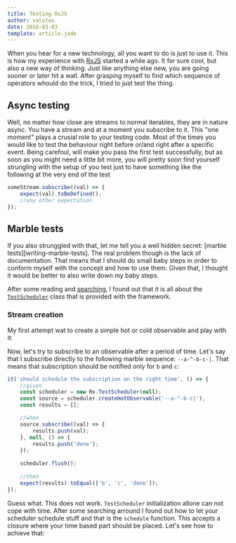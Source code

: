 ```yaml
---
title: Testing RxJS
author: valotas
date: 2016-03-03
template: article.jade
---
```


When you hear for a new technology, all you want to do is just to use it. This is how my experience with [RxJS][reactivex] started a while ago. It for sure cool, but also a new way of thinking. Just like anything else new, you are going sooner or later hit a wall. After grasping myself to find which sequence of operators whould do the trick, I tried to just test the thing.

[reactivex]: https://github.com/ReactiveX/RxJS

## Async testing

Well, no matter how close are streams to normal iterables, they are in nature async. You have a stream and at a moment you subscribe to it. This "one moment" plays a crusial role to your testing code. Most of the times you would like to test the behaviour right before or/and right after a specific event. Being carefoul, will make you pass the first test successfully, but as soon as you might need a little bit more, you will pretty soon find yourself strungling with the setup of you test just to have something like the following at the very end of the test

```js
someStream.subscribe((val) => {
    expect(val).toBeDefined();
    //any other expectation
});
```

## Marble tests 

If you also strunggled with that, let me tell you a well hidden secret: [marble tests][writing-marble-tests]. The real problem though is the lack of documentation. That means that I should do small baby steps in order to conform myself with the concept and how to use them. Given that, I thought it would be better to also write down my baby steps.

After some reading and [searching](https://blog.hyphe.me/rxjs-testing-in-real-world-applications/), I found out that it is all about the [`TestScheduler`](https://github.com/ReactiveX/RxJS/blob/master/src/testing/TestScheduler.ts) class that is provided with the framework.

### Stream creation

My first attempt wat to create a simple hot or cold observable and play with it:

<script src="https://gist.github.com/valotas/09f8fabc1a1db4b108b3.js?file=rxjs-marble-tests.js"></script>

Now, let's try to subscribe to an observable after a period of time. Let's say that I subscribe directly to the following marble sequence: `--a-^-b-c-|`. That means that subscription should be notified only for `b` and `c`:

```js
it('should schedule the subscription on the right time', () => {
    //given
    const scheduler = new Rx.TestScheduler(null);
    const source = scheduler.createHotObservable('--a-^-b-c|');
    const results = [];

    //when
    source.subscribe((val) => {
        results.push(val);
    }, null, () => {
        results.push('done');  
    });
     
    scheduler.flush();
    
    //then
    expect(results).toEqual(['b', 'c', 'done']);
});
```

Guess what. This does not work. `TestScheduler` initialization allone can not cope with time. After some searching arround I found out how to let your scheduler schedule stuff and that is the `schedule` function. This accepts a closure where your time based part should be placed. Let's see how to achieve that:

<script src="https://gist.github.com/valotas/09f8fabc1a1db4b108b3.js?file=schedule.js"></script>
